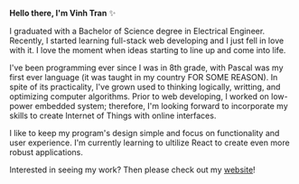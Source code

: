 **Hello there, I'm Vinh Tran** ✨

I graduated with a Bachelor of Science degree in Electrical Engineer. Recently, I started learning full-stack web developing and I just fell in love with it. I love the moment when ideas starting to line up and come into life. 

I've been programming ever since I was in 8th grade, with Pascal was my first ever language (it was taught in my country FOR SOME REASON). In spite of its practicality, I've grown used to thinking logically, writting, and optimizing computer algorithms. Prior to web developing, I worked on low-power embedded system; therefore, I'm looking forward to incorporate my skills to create Internet of Things with online interfaces.

I like to keep my program's design simple and focus on functionality and user experience. I'm currently learning to ultilize React to create even more robust applications.

Interested in seeing my work? Then please check out my [website](https://meemofu.github.io/MeeMofu/)!
